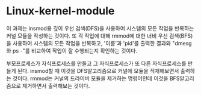 # Linux-kernel-module

이 과제는 insmod용 깊이 우선 검색(DFS)을 사용하여 시스템의 모든 작업을 반복하는 커널 모듈을 작성하는 것이다. 
또 각 작업에 대해 rmmod에 대한 너비 우선 검색(BFS)을 사용하여 시스템의 모든 작업을 반복하고, '이름'과 'pid'를 출력한 결과와 "dmesg와 ps -"를 비교하여 작업이 잘 수행되는지 확인하는 것이다.

부모프로세스가 자식프로세스를 만들고 그 자식프로세스가 또 다른 자식프로세스를 만들게 된다. insmod할 때 이것을 DFS알고리즘으로 커널에 모듈을 적재해보면서 출력하는 것이다.
rmmod는 커널의 드라이버 모듈을 제거하는 명령어인데 이것을 BFS알고리즘으로 제거하면서 출력해보는 것이다.

